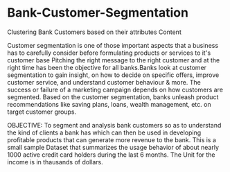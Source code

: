 # Bank-Customer-Segmentation
Clustering Bank Customers based on their attributes
Content

Customer segmentation is one of those important aspects that a business has to carefully consider before formulating products or services to it's customer base Pitching the right message to the right customer and at the right time has been the objective for all banks.Banks look at customer segmentation to gain insight, on how to decide on specific offers, improve customer service, and understand customer behaviour & more. The success or failure of a marketing campaign depends on how customers are segmented. Based on the customer segmentation, banks unleash product recommendations like saving plans, loans, wealth management, etc. on target customer groups.

OBJECTIVE: 
To segment and analysis bank customers so as to understand the kind of clients a bank has which can then be used in developing profitable products that can generate more revenue to the bank.
This is a small sample Dataset that summarizes the usage behavior of about nearly 1000 active credit card holders during the last 6 months.
The Unit for the income is in thausands of dollars.
